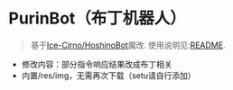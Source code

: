 # PurinBot（布丁机器人）

>基于[Ice-Cirno/HoshinoBot](https://github.com/Ice-Cirno/HoshinoBot)魔改.
使用说明见:[README](https://github.com/Ice-Cirno/HoshinoBot/blob/master/README.md).

- 修改内容：部分指令响应结果改成布丁相关
- 内置/res/img，无需再次下载（setu请自行添加）
